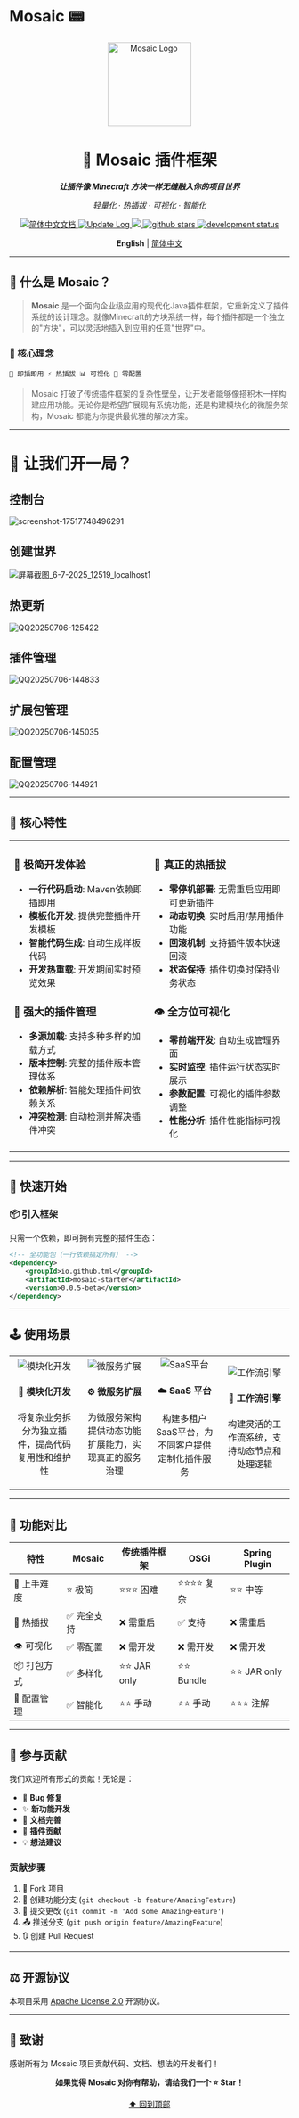 # Mosaic 📟
<a id="section1"></a>
<div align="center">

<img src="https://github.com/user-attachments/assets/b425421b-d3dd-4b6c-b1a7-a944ff63c3e9" alt="Mosaic Logo" width="150" />

<h1>🧩 Mosaic 插件框架</h1>

<p><strong><em>让插件像 Minecraft 方块一样无缝融入你的项目世界</em></strong></p>

*轻量化 · 热插拔 · 可视化 · 智能化*

<a href="https://Geniusay.github.io/ChopperBot-Doc/">

<img src="https://img.shields.io/badge/文档-简体中文-blue.svg?style=for-the-badge" alt="简体中文文档" />

</a>

<a href="https://github.com/Geniusay/ChopperBot/blob/master/CHANGELOG.md">

<img src="https://img.shields.io/badge/ChangeLog-English-blue.svg?style=for-the-badge" alt="Update Log" />

</a>

<a href="https://www.oracle.com/technetwork/java/javase/downloads/index.html">

<img src="https://img.shields.io/badge/JDK-11+-green.svg?style=for-the-badge" />

</a>

<a href='https://github.com/Geniusay/ChopperBot'>

<img src="https://img.shields.io/github/stars/Geniusay/ChopperBot.svg?style=for-the-badge" alt="github stars"/>

</a>

<a href="">

<img src="https://img.shields.io/badge/Status-Developing-yellow?style=for-the-badge" alt="development status"/>

</a>

<p align='center'>

<b>English</b> | <a href="README.zh-CN.md">简体中文</a>

</p>

</div>

---

## 👻 什么是 Mosaic？
>**Mosaic** 是一个面向企业级应用的现代化Java插件框架，它重新定义了插件系统的设计理念。就像Minecraft的方块系统一样，每个插件都是一个独立的"方块"，可以灵活地插入到应用的任意"世界"中。
### 🎯 核心理念

```
🔌 即插即用 ⚡ 热插拔 📊 可视化 🚀 零配置
```

>Mosaic 打破了传统插件框架的复杂性壁垒，让开发者能够像搭积木一样构建应用功能。无论你是希望扩展现有系统功能，还是构建模块化的微服务架构，Mosaic 都能为你提供最优雅的解决方案。

---

# 🎥 让我们开一局？
## 控制台
![screenshot-17517748496291](https://github.com/user-attachments/assets/3e50b2c6-7f0d-4728-9778-f14fffaff8a8)
## 创建世界
![屏幕截图_6-7-2025_12519_localhost1](https://github.com/user-attachments/assets/b4fecd68-38f3-4ca4-aa6b-2b3b5a38968b)
## 热更新
![QQ20250706-125422](https://github.com/user-attachments/assets/84e62a81-96fd-4e90-9d47-58598dfb6b9a)
## 插件管理
![QQ20250706-144833](https://github.com/user-attachments/assets/8399d97a-bc8c-49ec-acf1-c8057989333f)
## 扩展包管理
![QQ20250706-145035](https://github.com/user-attachments/assets/4e1dcee2-93e8-4f56-ad30-814436cca5ef)
## 配置管理
![QQ20250706-144921](https://github.com/user-attachments/assets/2348ffeb-85a2-4625-a696-c6e31c5195f6)

---

## 🔱 核心特性

<table>
<tr>
<td width="50%" valign="top">

### 🚀 极简开发体验
- **一行代码启动**: Maven依赖即插即用
- **模板化开发**: 提供完整插件开发模板
- **智能代码生成**: 自动生成样板代码
- **开发热重载**: 开发期间实时预览效果

### 🔄 强大的插件管理
- **多源加载**: 支持多种多样的加载方式
- **版本控制**: 完整的插件版本管理体系
- **依赖解析**: 智能处理插件间依赖关系
- **冲突检测**: 自动检测并解决插件冲突

</td>
<td width="50%" valign="top">

### 🔌 真正的热插拔
- **零停机部署**: 无需重启应用即可更新插件
- **动态切换**: 实时启用/禁用插件功能
- **回滚机制**: 支持插件版本快速回滚
- **状态保持**: 插件切换时保持业务状态

### 👁️ 全方位可视化
- **零前端开发**: 自动生成管理界面
- **实时监控**: 插件运行状态实时展示
- **参数配置**: 可视化的插件参数调整
- **性能分析**: 插件性能指标可视化

</td>
</tr>
</table>

---

## 🚀 快速开始

### 📦 引入框架

只需一个依赖，即可拥有完整的插件生态：

```xml
<!-- 全功能包（一行依赖搞定所有） -->
<dependency>
    <groupId>io.github.tml</groupId>
    <artifactId>mosaic-starter</artifactId>
    <version>0.0.5-beta</version>
</dependency>
```

---

## 🕹️ 使用场景

<table>
<tr>
<td align="center" width="25%">
<img src="https://img.icons8.com/fluency/96/puzzle.png" alt="模块化开发"/>
<h4>🧩 模块化开发</h4>
<p>将复杂业务拆分为独立插件，提高代码复用性和维护性</p>
</td>
<td align="center" width="25%">
<img src="https://img.icons8.com/fluency/96/api-settings.png" alt="微服务扩展"/>
<h4>⚙️ 微服务扩展</h4>
<p>为微服务架构提供动态功能扩展能力，实现真正的服务治理</p>
</td>
<td align="center" width="25%">
<img src="https://img.icons8.com/fluency/96/cloud-development.png" alt="SaaS平台"/>
<h4>☁️ SaaS 平台</h4>
<p>构建多租户SaaS平台，为不同客户提供定制化插件服务</p>
</td>
<td align="center" width="25%">
<img src="https://img.icons8.com/fluency/96/workflow.png" alt="工作流引擎"/>
<h4>🔄 工作流引擎</h4>
<p>构建灵活的工作流系统，支持动态节点和处理逻辑</p>
</td>
</tr>
</table>

---

## 🔋 功能对比

| 特性 | Mosaic | 传统插件框架 | OSGi | Spring Plugin |
|------|--------|-------------|------|---------------|
| 🚀 上手难度 | ⭐ 极简 | ⭐⭐⭐ 困难 | ⭐⭐⭐⭐ 复杂 | ⭐⭐ 中等 |
| 🔌 热插拔 | ✅ 完全支持 | ❌ 需重启 | ✅ 支持 | ❌ 需重启 |
| 👁️ 可视化 | ✅ 零配置 | ❌ 需开发 | ❌ 需开发 | ❌ 需开发 |
| 📦 打包方式 | ✅ 多样化 | ⭐⭐ JAR only | ⭐⭐ Bundle | ⭐⭐ JAR only |
| 🔧 配置管理 | ✅ 智能化 | ⭐⭐ 手动 | ⭐⭐ 手动 | ⭐⭐⭐ 注解 |

---

## 🍖 参与贡献

我们欢迎所有形式的贡献！无论是：

- 🐛 **Bug 修复**
- ✨ **新功能开发**
- 📝 **文档完善**
- 🔌 **插件贡献**
- 💡 **想法建议**

### 贡献步骤

1. 🍴 Fork 项目
2. 🌿 创建功能分支 (`git checkout -b feature/AmazingFeature`)
3. 💾 提交更改 (`git commit -m 'Add some AmazingFeature'`)
4. 📤 推送分支 (`git push origin feature/AmazingFeature`)
5. 🔃 创建 Pull Request

---

## ⚖️ 开源协议

本项目采用 [Apache License 2.0](LICENSE) 开源协议。

---

## 🙏 致谢

感谢所有为 Mosaic 项目贡献代码、文档、想法的开发者们！

<div align="center">

**如果觉得 Mosaic 对你有帮助，请给我们一个 ⭐ Star！**

[⬆ 回到顶部](#section1)

</div>
